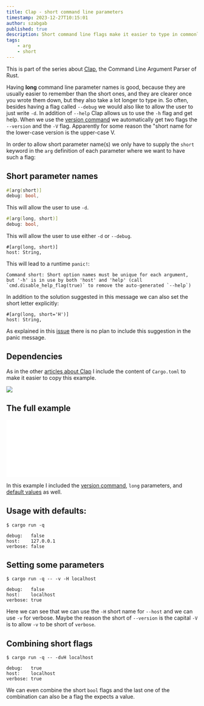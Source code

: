 ```yaml
---
title: Clap - short command line parameters
timestamp: 2023-12-27T10:15:01
author: szabgab
published: true
description: Short command line flags make it easier to type in commonly used parameters.
tags:
    - arg
    - short
---
```


This is part of the series about [Clap](/clap), the Command Line Argument Parser of Rust.

Having **long** command line parameter names is good, because they are usually easier to remember than the short ones, and they are clearer once you wrote them down,
but they also take a lot longer to type in. So often, besides having a flag called `--debug` we would also like to allow the user to just write `-d`.
In addition of `--help` Clap allows us to use the `-h` flag and get help. When we use the [version command](/clap-show-version-number) we automatically get two flags
the `--version` and the `-V` flag. Apparently for some reason the "short name for the lower-case version is the upper-case V.

In order to allow short parameter name(s) we only have to supply the `short` keyword in the `arg` definition of each parameter where we want to have such a flag:

## Short parameter names

```rust
#[arg(short)]
debug: bool,
```

This will allow the user to use `-d`.


```rust
#[arg(long, short)]
debug: bool,
```

This will allow the user to use either `-d` or `--debug`.


```
#[arg(long, short)]
host: String,
```

This will lead to a runtime `panic!`:

```
Command short: Short option names must be unique for each argument, but '-h' is in use by both 'host' and 'help' (call `cmd.disable_help_flag(true)` to remove the auto-generated `--help`)
```

In addition to the solution suggested in this message we can also set the short letter explicitly:

```
#[arg(long, short='H')]
host: String,
```

As explained in this [issue](https://github.com/clap-rs/clap/issues/5271) there is no plan to include this suggestion in the panic message.


## Dependencies

As in the other [articles about Clap](/clap) I include the content of `Cargo.toml` to make it easier to copy this example.

![](examples/clap/short/Cargo.toml)

## The full example

![](examples/clap/short/src/main.rs)

In this example I included the [version command](/clap-show-version-number), `long` parameters, and [default values](/clap-default-values) as well.


## Usage with defaults:

```
$ cargo run -q

debug:   false
host:    127.0.0.1
verbose: false
```

## Setting some parameters

```
$ cargo run -q -- -v -H localhost

debug:   false
host:    localhost
verbose: true
```

Here we can see that we can use the `-H` short name for `--host` and we can use `-v` for verbose. Maybe the reason the short of `--version` is the capital `-V` is to allow `-v` to be short of `verbose`.

## Combining short flags

```
$ cargo run -q -- -dvH localhost

debug:   true
host:    localhost
verbose: true
```

We can even combine the short `bool` flags and the last one of the combination can also be a flag the expects a value.



